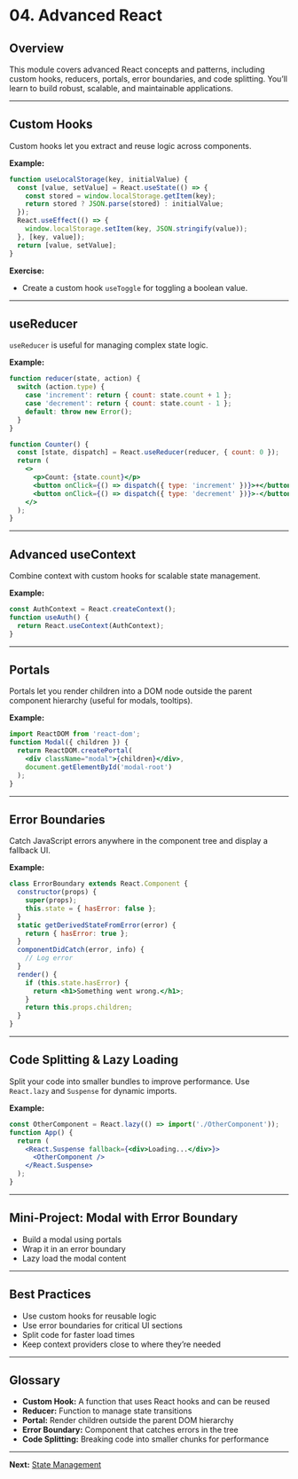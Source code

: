 # 04. Advanced React

## Overview
This module covers advanced React concepts and patterns, including custom hooks, reducers, portals, error boundaries, and code splitting. You’ll learn to build robust, scalable, and maintainable applications.

---

## Custom Hooks
Custom hooks let you extract and reuse logic across components.

**Example:**
```jsx
function useLocalStorage(key, initialValue) {
  const [value, setValue] = React.useState(() => {
    const stored = window.localStorage.getItem(key);
    return stored ? JSON.parse(stored) : initialValue;
  });
  React.useEffect(() => {
    window.localStorage.setItem(key, JSON.stringify(value));
  }, [key, value]);
  return [value, setValue];
}
```

**Exercise:**
- Create a custom hook `useToggle` for toggling a boolean value.

---

## useReducer
`useReducer` is useful for managing complex state logic.

**Example:**
```jsx
function reducer(state, action) {
  switch (action.type) {
    case 'increment': return { count: state.count + 1 };
    case 'decrement': return { count: state.count - 1 };
    default: throw new Error();
  }
}

function Counter() {
  const [state, dispatch] = React.useReducer(reducer, { count: 0 });
  return (
    <>
      <p>Count: {state.count}</p>
      <button onClick={() => dispatch({ type: 'increment' })}>+</button>
      <button onClick={() => dispatch({ type: 'decrement' })}>-</button>
    </>
  );
}
```

---

## Advanced useContext
Combine context with custom hooks for scalable state management.

**Example:**
```jsx
const AuthContext = React.createContext();
function useAuth() {
  return React.useContext(AuthContext);
}
```

---

## Portals
Portals let you render children into a DOM node outside the parent component hierarchy (useful for modals, tooltips).

**Example:**
```jsx
import ReactDOM from 'react-dom';
function Modal({ children }) {
  return ReactDOM.createPortal(
    <div className="modal">{children}</div>,
    document.getElementById('modal-root')
  );
}
```

---

## Error Boundaries
Catch JavaScript errors anywhere in the component tree and display a fallback UI.

**Example:**
```jsx
class ErrorBoundary extends React.Component {
  constructor(props) {
    super(props);
    this.state = { hasError: false };
  }
  static getDerivedStateFromError(error) {
    return { hasError: true };
  }
  componentDidCatch(error, info) {
    // Log error
  }
  render() {
    if (this.state.hasError) {
      return <h1>Something went wrong.</h1>;
    }
    return this.props.children;
  }
}
```

---

## Code Splitting & Lazy Loading
Split your code into smaller bundles to improve performance. Use `React.lazy` and `Suspense` for dynamic imports.

**Example:**
```jsx
const OtherComponent = React.lazy(() => import('./OtherComponent'));
function App() {
  return (
    <React.Suspense fallback={<div>Loading...</div>}>
      <OtherComponent />
    </React.Suspense>
  );
}
```

---

## Mini-Project: Modal with Error Boundary
- Build a modal using portals
- Wrap it in an error boundary
- Lazy load the modal content

---

## Best Practices
- Use custom hooks for reusable logic
- Use error boundaries for critical UI sections
- Split code for faster load times
- Keep context providers close to where they’re needed

---

## Glossary
- **Custom Hook:** A function that uses React hooks and can be reused
- **Reducer:** Function to manage state transitions
- **Portal:** Render children outside the parent DOM hierarchy
- **Error Boundary:** Component that catches errors in the tree
- **Code Splitting:** Breaking code into smaller chunks for performance

---

**Next:** [State Management](../05-state-management/README.md)